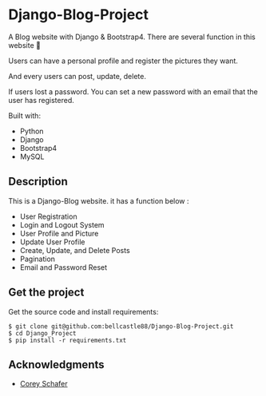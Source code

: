 # Django-Blog-Project
 
A Blog website with Django & Bootstrap4. There are several function in this website 🍕
 
Users can have a personal profile and register the pictures they want.

And every users can post, update, delete.  

If users lost a password. You can set a new password with an email that the user has registered.
  
Built with:

- Python  
- Django 
- Bootstrap4
- MySQL 

## Description

This is a Django-Blog website. it has a function below : 

- User Registration
- Login and Logout System
- User Profile and Picture 
- Update User Profile
- Create, Update, and Delete Posts
- Pagination
- Email and Password Reset

## Get the project

Get the source code and install requirements:

```
$ git clone git@github.com:bellcastle88/Django-Blog-Project.git
$ cd Django_Project
$ pip install -r requirements.txt
```

## Acknowledgments

* [Corey Schafer]( https://www.youtube.com/watch?v=UmljXZIypDc&list=PL-osiE80TeTtoQCKZ03TU5fNfx2UY6U4p )

 
